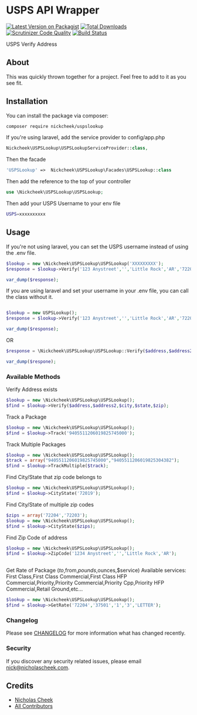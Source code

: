 # USPS API Wrapper

[![Latest Version on Packagist](https://img.shields.io/packagist/v/nickcheek/uspslookup.svg?style=flat-square)](https://packagist.org/packages/nickcheek/uspslookup)
[![Total Downloads](https://img.shields.io/packagist/dt/nickcheek/uspslookup.svg?style=flat-square)](https://packagist.org/packages/nickcheek/uspslookup)
[![Scrutinizer Code Quality](https://scrutinizer-ci.com/g/nickcheek/USPSLookup/badges/quality-score.png?b=master)](https://scrutinizer-ci.com/g/nickcheek/USPSLookup/?branch=master)
[![Build Status](https://scrutinizer-ci.com/g/nickcheek/USPSLookup/badges/build.png?b=master)](https://scrutinizer-ci.com/g/nickcheek/USPSLookup/build-status/master)

USPS Verify Address

## About

This was quickly thrown together for a project.  Feel free to add to it as you see fit.  

## Installation

You can install the package via composer:

```bash
composer require nickcheek/uspslookup

```
If you're using laravel, add the service provider to config/app.php
```php
Nickcheek\USPSLookup\USPSLookupServiceProvider::class,
```
Then the facade
```php
'USPSLookup' =>  Nickcheek\USPSLookup\Facades\USPSLookup::class
```
Then add the reference to the top of your controller
```php
use \Nickcheek\USPSLookup\USPSLookup;
```

Then add your USPS Username to your env file


```bash
USPS=xxxxxxxxxx
```

## Usage
If you're not using laravel, you can set the USPS username instead of using the .env file.

``` php
$lookup = new \Nickcheek\USPSLookup\USPSLookup('XXXXXXXXX');
$response = $lookup->Verify('123 Anystreet','','Little Rock','AR','72204');

var_dump($response);

```
If you are using laravel and set your username in your .env file, you can call the class without it.

``` php

$lookup = new USPSLookup();
$response = $lookup->Verify('123 Anystreet','','Little Rock','AR','72204');

var_dump($response);

```
OR

``` php
$response = \Nickcheek\USPSLookup\USPSLookup::Verify($address,$address2,$city,$state,$zip);

var_dump($respone);

```

### Available Methods
Verify Address exists

``` php
$lookup = new \Nickcheek\USPSLookup\USPSLookup();
$find = $lookup->Verify($address,$address2,$city,$state,$zip);

```


Track a Package

``` php
$lookup = new \Nickcheek\USPSLookup\USPSLookup();
$find = $lookup->Track('9405511206019825745000');

```

Track Multiple Packages

``` php
$lookup = new \Nickcheek\USPSLookup\USPSLookup();
$track = array("9405511206019825745000","9405511206019825304382");
$find = $lookup->TrackMultiple($track);

```

Find City/State that zip code belongs to

```php
$lookup = new \Nickcheek\USPSLookup\USPSLookup();
$find = $lookup->CityState('72019');

```

Find City/State of multiple zip codes

```php
$zips = array('72204','72203');
$lookup = new \Nickcheek\USPSLookup\USPSLookup();
$find = $lookup->CityState($zips);

```

Find Zip Code of address

```php 
$lookup = new \Nickcheek\USPSLookup\USPSLookup();
$find = $lookup->ZipCode('1234 Anystreet','','Little Rock','AR');
	   
```
Get Rate of Package
($to,$from,$pounds,$ounces,$service)
Available services: 
First Class,First Class Commercial,First Class  HFP Commercial,Priority,Priority Commercial,Priority Cpp,Priority HFP Commercial,Retail Ground,etc...

```php
$lookup = new \Nickcheek\USPSLookup\USPSLookup();
$find = $lookup->GetRate('72204','37501','1','3','LETTER');

```

### Changelog

Please see [CHANGELOG](CHANGELOG.md) for more information what has changed recently.


### Security

If you discover any security related issues, please email nick@nicholascheek.com.

## Credits

- [Nicholas Cheek](https://github.com/nickcheek)
- [All Contributors](../../contributors)



